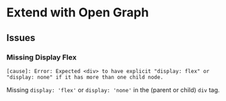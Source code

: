 # Extend with Open Graph

<!--
https://github.com/openstatusHQ/openstatus/blob/main/apps/web/src/app/status-page/%5Bdomain%5D/layout.tsx
-->

<!--
1,200 x 630 pixels
-->

<!--
https://github.com/leerob/leerob.io/blob/main/app/og/route.tsx

https://github.com/web3bio/web3bio/blob/main/app/api/og/route.tsx
https://github.com/openstatusHQ/openstatus/blob/main/apps/web/src/app/api/og/route.tsx
https://github.com/dubinc/dub/blob/main/apps/web/app/api/og/analytics/route.tsx
-->

<!-- ## Installation

```sh
# Using Bun
bun add @vercel/og
``` -->

## Issues

### Missing Display Flex

```log
[cause]: Error: Expected <div> to have explicit "display: flex" or "display: none" if it has more than one child node.
```

Missing `display: 'flex'` or `display: 'none'` in the (parent or child) `div` tag.
